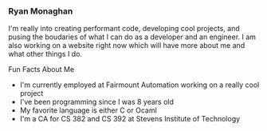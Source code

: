 ### Ryan Monaghan

I'm really into creating performant code, developing cool projects, and pusing the boudaries of what I can do as a developer and an engineer. I am also working on a website right now which will have more about me and what other things I do.

Fun Facts About Me
* I'm currently employed at Fairmount Automation working on a really cool project
* I've been programming since I was 8 years old
* My favorite language is either C or Ocaml
* I'm a CA for CS 382 and CS 392 at Stevens Institute of Technology
